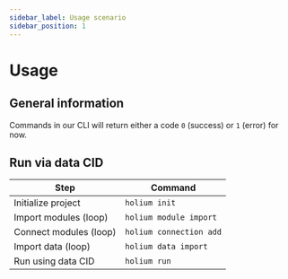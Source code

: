 ```yaml
---
sidebar_label: Usage scenario
sidebar_position: 1
---
```


# Usage

## General information

Commands in our CLI will return either a code `0` (success) or `1` (error) for now.


## Run via data CID

| Step                          | Command | 
| ----------------------------- | -------- | 
| Initialize project   | `holium init`       | 
| Import modules (loop) | `holium module import`       | 
| Connect modules (loop) | `holium connection add`       | 
| Import data (loop) | `holium data import`       | 
| Run using data CID | `holium run`       |

